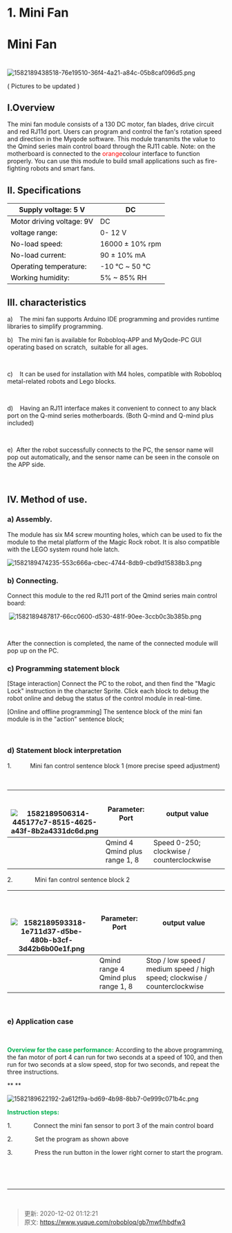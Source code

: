 # 1. Mini Fan 

# Mini Fan
#  
![1582189438518-76e19510-36f4-4a21-a84c-05b8caf096d5.png](./img/NfCDsfj1xR__tbXy/1582189438518-76e19510-36f4-4a21-a84c-05b8caf096d5-474500.png)

( Pictures to be updated )

## Ⅰ.Overview
The mini fan module consists of a 130 DC motor, fan blades, drive circuit and red RJ11d port. Users can program and control the fan's rotation speed and direction in the Myqode software. This module transmits the value to the Qmind series main control board through the RJ11 cable. Note: on the motherboard is connected to the <font style="color:red;">orange</font>colour interface to function properly. You can use this module to build small applications such as fire-fighting robots and smart fans.

## Ⅱ. Specifications
| Supply   voltage: 5 V | DC |
| --- | --- |
| <font style="color:black;">Motor driving voltage: 9V</font> | DC |
| <font style="color:black;">voltage range:</font> | 0-   12 V |
| <font style="color:black;">No-load speed:</font> | 16000   ± 10% rpm |
| <font style="color:black;">No-load current:</font> | 90   ± 10% mA |
| <font style="color:black;">Operating temperature:</font> | -10   ℃ ~ 50 ℃ |
| <font style="color:black;">Working humidity:</font> | 5%   ~ 85% RH |


## Ⅲ. characteristics
a)    The mini fan supports Arduino IDE programming and provides runtime libraries to simplify programming.

b)   The mini fan is available for Robobloq-APP and MyQode-PC GUI operating based on scratch,  suitable for all ages.

 

c)    It can be used for installation with M4 holes, compatible with Robobloq metal-related robots and Lego blocks.

 

d)    Having an RJ11 interface makes it convenient to connect to any black port on the Q-mind series motherboards. (Both Q-mind and Q-mind plus included)

 

e)  After the robot successfully connects to the PC, the sensor name will pop out automatically, and the sensor name can be seen in the console on the APP side.

 

## Ⅳ. Method of use.
### a) Assembly.     
The module has six M4 screw mounting holes, which can be used to fix the module to the metal platform of the Magic Rock robot. It is also compatible with the LEGO system round hole latch.

![1582189474235-553c666a-cbec-4744-8db9-cbd9d15838b3.png](./img/NfCDsfj1xR__tbXy/1582189474235-553c666a-cbec-4744-8db9-cbd9d15838b3-837660.png)

### b) Connecting.     
Connect this module to the red RJ11 port of the Qmind series main control board:

 ![1582189487817-66cc0600-d530-481f-90ee-3ccb0c3b385b.png](./img/NfCDsfj1xR__tbXy/1582189487817-66cc0600-d530-481f-90ee-3ccb0c3b385b-103726.png)

 

After the connection is completed, the name of the connected module will pop up on the PC.

### c) Programming statement block     
[Stage interaction] Connect the PC to the robot, and then find the "Magic Lock" instruction in the character Sprite. Click each block to debug the robot online and debug the status of the control module in real-time.

[Online and offline programming] The sentence block of the mini fan module is in the "action" sentence block;

 

### d) Statement block interpretation     
1.           Mini fan control sentence block 1 (more precise speed adjustment)

 

| <br/><br/>![1582189506314-445177c7-8515-4625-a43f-8b2a4331dc6d.png](./img/NfCDsfj1xR__tbXy/1582189506314-445177c7-8515-4625-a43f-8b2a4331dc6d-892305.png)<br/> | Parameter:   Port | output   value |
| :---: | --- | --- |
| | Qmind   4<br/>Qmind   plus range 1, 8 | Speed   0-250; clockwise /   counterclockwise |
|  |  |  |


2.           <font style="color:white;">  </font>Mini fan control sentence block 2

| <br/><br/><br/>![1582189593318-1e711d37-d5be-480b-b3cf-3d42b6b00e1f.png](./img/NfCDsfj1xR__tbXy/1582189593318-1e711d37-d5be-480b-b3cf-3d42b6b00e1f-344648.png) | Parameter:   Port | output   value |
| :---: | --- | --- |
| | Qmind   range 4<br/>Qmind   plus range 1, 8 | Stop   / low speed / medium speed / high speed; clockwise / counterclockwise |


<font style="color:white;"> </font>

### e) Application case     
 

**<font style="color:#00B050;">Overview for the case performance:</font>**<font style="color:#00B050;"> </font>According to the above programming, the fan motor of port 4 can run for two seconds at a speed of 100, and then run for two seconds at a slow speed, stop for two seconds, and repeat the three instructions.

** **

![1582189622192-2a612f9a-bd69-4b98-8bb7-0e999c071b4c.png](./img/NfCDsfj1xR__tbXy/1582189622192-2a612f9a-bd69-4b98-8bb7-0e999c071b4c-619151.png)

**<font style="color:#00B050;">Instruction steps:</font>**

1.             Connect the mini fan sensor to port 3 of the main control board

2.             Set the program as shown above

3.             Press the run button in the lower right corner to start the program.

 

 





---

 





> 更新: 2020-12-02 01:12:21  
> 原文: <https://www.yuque.com/robobloq/gb7mwf/hbdfw3>